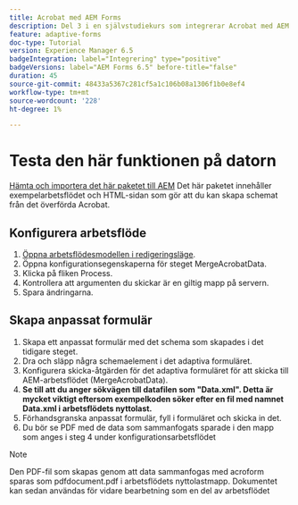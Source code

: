 ```yaml
---
title: Acrobat med AEM Forms
description: Del 3 i en självstudiekurs som integrerar Acrobat med AEM Forms. Testa arbetsflödet och det adaptiva formuläret på datorn.
feature: adaptive-forms
doc-type: Tutorial
version: Experience Manager 6.5
badgeIntegration: label="Integrering" type="positive"
badgeVersions: label="AEM Forms 6.5" before-title="false"
duration: 45
source-git-commit: 48433a5367c281cf5a1c106b08a1306f1b0e8ef4
workflow-type: tm+mt
source-wordcount: '228'
ht-degree: 1%

---
```



# Testa den här funktionen på datorn

[Hämta och importera det här paketet till AEM](assets/acro-form-aem-form.zip)
Det här paketet innehåller exempelarbetsflödet och HTML-sidan som gör att du kan skapa schemat från det överförda Acrobat.

## Konfigurera arbetsflöde

1. [Öppna arbetsflödesmodellen i redigeringsläge](http://localhost:4502/editor.html/conf/global/settings/workflow/models/MergeAcroformData.html).
2. Öppna konfigurationsegenskaperna för steget MergeAcrobatData.
3. Klicka på fliken Process.
4. Kontrollera att argumenten du skickar är en giltig mapp på servern.
5. Spara ändringarna.

## Skapa anpassat formulär

1. Skapa ett anpassat formulär med det schema som skapades i det tidigare steget.
2. Dra och släpp några schemaelement i det adaptiva formuläret.
3. Konfigurera skicka-åtgärden för det adaptiva formuläret för att skicka till AEM-arbetsflödet (MergeAcrobatData).
4. **Se till att du anger sökvägen till datafilen som &quot;Data.xml&quot;. Detta är mycket viktigt eftersom exempelkoden söker efter en fil med namnet Data.xml i arbetsflödets nyttolast.**
5. Förhandsgranska anpassat formulär, fyll i formuläret och skicka in det.
6. Du bör se PDF med de data som sammanfogats sparade i den mapp som anges i steg 4 under konfigurationsarbetsflödet

>[!NOTE]
>
>Den PDF-fil som skapas genom att data sammanfogas med acroform sparas som pdfdocument.pdf i arbetsflödets nyttolastmapp. Dokumentet kan sedan användas för vidare bearbetning som en del av arbetsflödet
